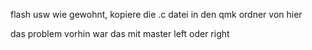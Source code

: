flash usw wie gewohnt, kopiere die .c datei in den qmk ordner von hier

das problem vorhin war das mit master left oder right